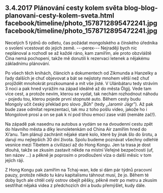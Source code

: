 3.4.2017
Plánování cesty kolem světa
blog-blog-planovani-cesty-kolem-sveta.html
facebook/timeline/photo_1578712895472241.jpg
facebook/timeline/photo_1578712895472241.jpg
--------------

Necelých 5 týdnů do odletu, čas požádat mongolského a čínského úředníka o svolení vcestovat do jejich země. 
---perex---
Nejraději bych nic neplánoval a rozhodl se až každé ráno, kam zamířím, ale proto obzvláště Čína nemá pochopení, takže mě donutili k rezervaci letenek a nějakému základnímu plánování.

Po všech těch knihách, článcích a dokumentech od Zikmunda a Hanzelky a řady dalších je chuť objevovat a bát se nejistoty mnohem větší než chuť projíždět mnohokrát prozkoumané a mít vše jisté. V Ulánbátaru tedy strávím 3 noci a pak hned vyrážím na západ ideálně až do města Ölgij. Vede tam více cest, a protože nevím, kterou se vydat, tak nechám rozhodnout náhodu - pojedu tou, kterou pojede první stopnuté auto. Během cesty budu Mongoly učit český překlad pro slovo „Bůh” (tedy „Jaromír Jágr”). Až pak bude zase odmítat reprezentaci, tak mu z toho pošlu video, jakože ho i Mongolové prosí a on se pak k ní pod tíhou emocí zase vrátí (nemáte zač!).

Na západě pak nasednu na autobus a vydám se na dvoudenní cestu zpět do hlavního města a díky levnoletenkám od China Air zamířím hned do Xi’anu. Tam plánuji zachránit nějaké staré kolo, které by jinak šlo do šrotu, a daruji mu nejlepších 30 dní života. Spolu budeme poznávat všechny odlehlé vesnice mezi Tibetem a civilizací až do Hong Kongu. Jen ta trasa je dost dlouhá, takže se zkusím zastavit někde na místní Veřejné bezpečnosti (uf, ten název …) a pěkně je poprosím o prodloužení víza o další měsíc v tom jejich ráji. 

Z Hong Kongu pak zamířím na Tchaj-wan, kde si dám pár týdnů pracovní pauzy, protože někdo tu káru kapitalismu táhnout musí, že jo. Během té doby bych ale chtěl celý ostrov obejít pěšky, pěkně metr po metru a zkusím sestříhat nějaká videa z předchozích dní a budu přemýšlet, kudy dále.